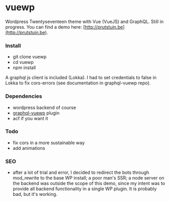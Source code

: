 # vuewp
Wordpress Twentyseventeen theme with Vue (VueJS) and GraphQL. Still in progress. You can find a demo here: [http://prutstuin.be](http://prutstuin.be).

### Install
+ git clone vuewp
+ cd vuewp
+ npm install

A graphql js client is included (Lokka). I had to set credentials to false in Lokka to fix cors-errors (see documentation in graphql-vuewp repo).

### Dependencies
+ wordpress backend of course
+ [graphql-vuewp](https://github.com/whuysmans/vuewp-graphql) plugin
+ acf if you want it

### Todo
+ fix cors in a more sustainable way
+ add animations

### SEO
+ after a lot of trial and error, I decided to redirect the bots through mod_rewrite to the base WP install; a poor man's SSR; a node server on the backend was outside the scope of this demo, since my intent was to provide all backend functionality in a single WP plugin. It is probably bad, but it's working. 
